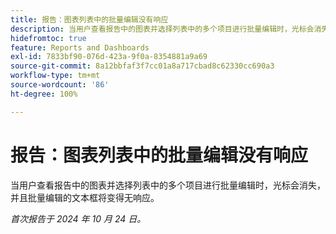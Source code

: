 ```yaml
---
title: 报告：图表列表中的批量编辑没有响应
description: 当用户查看报告中的图表并选择列表中的多个项目进行批量编辑时，光标会消失，并且批量编辑的文本框将变得无响应。
hidefromtoc: true
feature: Reports and Dashboards
exl-id: 7833bf90-076d-423a-9f0a-8354881a9a69
source-git-commit: 8a12bbfaf3f7cc01a8a717cbad8c62330cc690a3
workflow-type: tm+mt
source-wordcount: '86'
ht-degree: 100%

---
```


# 报告：图表列表中的批量编辑没有响应

<!--
>[!NOTE]
>
>This issue was fixed on November 21, 2024.
-->

当用户查看报告中的图表并选择列表中的多个项目进行批量编辑时，光标会消失，并且批量编辑的文本框将变得无响应。

_首次报告于 2024 年 10 月 24 日。_
